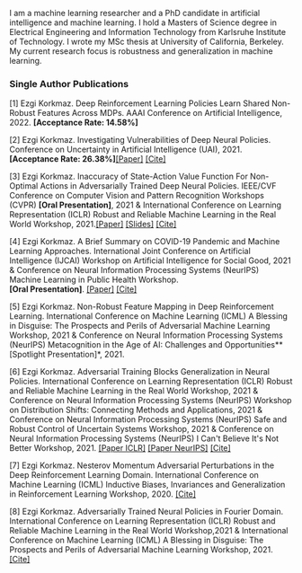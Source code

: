 

I am a machine learning researcher and a PhD candidate in artificial intelligence and machine learning. I hold a Masters of Science degree in Electrical Engineering and Information Technology from Karlsruhe Institute of Technology. I wrote my MSc thesis at University of California, Berkeley. My current research focus is robustness and generalization in machine learning.



### Single Author Publications

[1] Ezgi Korkmaz. Deep Reinforcement Learning Policies Learn Shared Non-Robust Features Across MDPs. AAAI Conference on Artificial Intelligence, 2022. **[Acceptance Rate: 14.58%]**

[2] Ezgi Korkmaz. Investigating Vulnerabilities of Deep Neural Policies. Conference on Uncertainty in Artificial Intelligence (UAI), 2021.<br />
**[Acceptance Rate: 26.38%]**[[Paper]](https://proceedings.mlr.press/v161/korkmaz21a/korkmaz21a.pdf) [[Cite]](ekuaibibtex.html) 

[3] Ezgi Korkmaz. Inaccuracy of State-Action Value Function For Non-Optimal Actions in Adversarially Trained Deep Neural Policies. IEEE/CVF Conference on Computer Vision and Pattern Recognition Workshops (CVPR) **[Oral Presentation]**, 2021 & International Conference on Learning Representation (ICLR) Robust and Reliable Machine Learning in the Real World Workshop, 2021.[[Paper]](https://ieeexplore.ieee.org/document/9523170) [[Slides]](https://www.youtube.com/watch?v=F3cvXrLWcoU&t=3s&ab_channel=AngelinaWang) [[Cite]](https://dblp.org/rec/conf/cvpr/Korkmaz21.html?view=bibtex)

[4] Ezgi Korkmaz. A Brief Summary on COVID-19 Pandemic and Machine Learning Approaches. International Joint Conference on Artificial Intelligence (IJCAI) Workshop on Artificial Intelligence for Social Good, 2021 & Conference on Neural Information Processing Systems (NeurIPS) Machine Learning in Public Health Workshop.<br />
**[Oral Presentation]**. [[Paper]](ijcai21EK.pdf) [[Cite]](ekijcaibibtex.html)

[5] Ezgi Korkmaz. Non-Robust Feature Mapping in Deep Reinforcement Learning. International Conference on Machine Learning (ICML) A Blessing in Disguise: The Prospects and Perils of Adversarial Machine Learning Workshop, 2021 & Conference on Neural Information Processing Systems (NeurIPS) Metacognition in the Age of AI: Challenges and Opportunities**[Spotlight Presentation]*, 2021.

[6]  Ezgi Korkmaz. Adversarial Training Blocks Generalization in Neural Policies. International Conference on Learning Representation (ICLR) Robust and Reliable Machine Learning in the Real World Workshop, 2021 & Conference on Neural Information Processing Systems (NeurIPS) Workshop on Distribution Shifts: Connecting Methods and Applications, 2021 & Conference on Neural Information Processing Systems (NeurIPS) Safe and Robust Control of Uncertain Systems Workshop, 2021 & Conference on Neural Information Processing Systems (NeurIPS) I Can't Believe It's Not Better Workshop, 2021. [[Paper ICLR]](naturalEK.pdf) [[Paper NeurIPS]](https://openreview.net/pdf?id=fXGimmbtD9c) [[Cite]](eknaturalbibtex.html)

[7] Ezgi Korkmaz. Nesterov Momentum Adversarial Perturbations in the Deep Reinforcement Learning Domain. International Conference on Machine Learning (ICML) Inductive Biases, Invariances and Generalization in Reinforcement Learning Workshop, 2020. [[Cite]](ekicmlnesterovbibtex.html)

[8] Ezgi Korkmaz. Adversarially Trained Neural Policies in Fourier Domain. International Conference on Learning Representation (ICLR) Robust and Reliable Machine Learning in the Real World Workshop,2021 & International Conference on Machine Learning (ICML) A Blessing in Disguise: The Prospects and Perils of Adversarial Machine Learning Workshop, 2021. [[Cite]](ekfourierbibtex.html)




